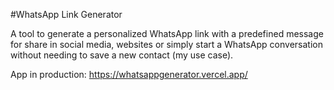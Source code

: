 #WhatsApp Link Generator

A tool to generate a personalized WhatsApp link with a predefined message for share in social media, websites or simply start a WhatsApp conversation without needing to save a new contact (my use case).


App in production: https://whatsappgenerator.vercel.app/
